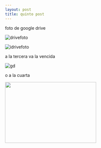 ```yaml
---
layout: post
title: quinto post
---
```


foto de google drive

![drivefoto](https://drive.google.com/uc?id=1eABs9ZayMy069BbxlIgzYepElWBCWD1q)

![idrivefoto](https://drive.google.com/uc?export=view&id=1eABs9ZayMy069BbxlIgzYepElWBCWD1q)

a la tercera va la vencida

![gd](https://drive.usercontent.google.com/download?id=1eABs9ZayMy069BbxlIgzYepElWBCWD1q&export=view)

o a la cuarta

<img src="https://drive.google.com/thumbnail?id=1eABs9ZayMy069BbxlIgzYepElWBCWD1q"  width="300" height="200">

